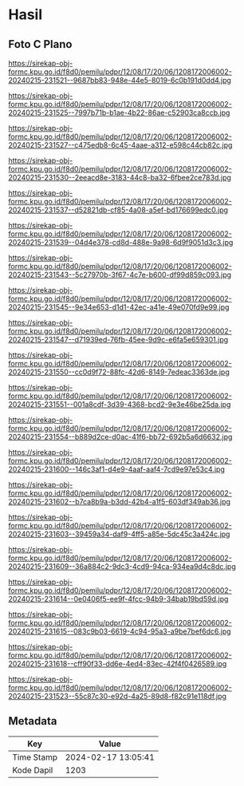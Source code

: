 # Hasil

## Foto C Plano

https://sirekap-obj-formc.kpu.go.id/f8d0/pemilu/pdpr/12/08/17/20/06/1208172006002-20240215-231521--9687bb83-948e-44e5-8019-6c0b191d0dd4.jpg

https://sirekap-obj-formc.kpu.go.id/f8d0/pemilu/pdpr/12/08/17/20/06/1208172006002-20240215-231525--7997b71b-b1ae-4b22-86ae-c52903ca8ccb.jpg

https://sirekap-obj-formc.kpu.go.id/f8d0/pemilu/pdpr/12/08/17/20/06/1208172006002-20240215-231527--c475edb8-6c45-4aae-a312-e598c44cb82c.jpg

https://sirekap-obj-formc.kpu.go.id/f8d0/pemilu/pdpr/12/08/17/20/06/1208172006002-20240215-231530--2eeacd8e-3183-44c8-ba32-6fbee2ce783d.jpg

https://sirekap-obj-formc.kpu.go.id/f8d0/pemilu/pdpr/12/08/17/20/06/1208172006002-20240215-231537--d52821db-cf85-4a08-a5ef-bd176699edc0.jpg

https://sirekap-obj-formc.kpu.go.id/f8d0/pemilu/pdpr/12/08/17/20/06/1208172006002-20240215-231539--04d4e378-cd8d-488e-9a98-6d9f9051d3c3.jpg

https://sirekap-obj-formc.kpu.go.id/f8d0/pemilu/pdpr/12/08/17/20/06/1208172006002-20240215-231543--5c27970b-3f67-4c7e-b600-df99d859c093.jpg

https://sirekap-obj-formc.kpu.go.id/f8d0/pemilu/pdpr/12/08/17/20/06/1208172006002-20240215-231545--9e34e653-d1d1-42ec-a41e-49e070fd9e99.jpg

https://sirekap-obj-formc.kpu.go.id/f8d0/pemilu/pdpr/12/08/17/20/06/1208172006002-20240215-231547--d71939ed-76fb-45ee-9d9c-e6fa5e659301.jpg

https://sirekap-obj-formc.kpu.go.id/f8d0/pemilu/pdpr/12/08/17/20/06/1208172006002-20240215-231550--cc0d9f72-88fc-42d6-8149-7edeac3363de.jpg

https://sirekap-obj-formc.kpu.go.id/f8d0/pemilu/pdpr/12/08/17/20/06/1208172006002-20240215-231551--001a8cdf-3d39-4368-bcd2-9e3e46be25da.jpg

https://sirekap-obj-formc.kpu.go.id/f8d0/pemilu/pdpr/12/08/17/20/06/1208172006002-20240215-231554--b889d2ce-d0ac-41f6-bb72-692b5a6d6632.jpg

https://sirekap-obj-formc.kpu.go.id/f8d0/pemilu/pdpr/12/08/17/20/06/1208172006002-20240215-231600--146c3af1-d4e9-4aaf-aaf4-7cd9e97e53c4.jpg

https://sirekap-obj-formc.kpu.go.id/f8d0/pemilu/pdpr/12/08/17/20/06/1208172006002-20240215-231602--b7ca8b9a-b3dd-42b4-a1f5-603df349ab36.jpg

https://sirekap-obj-formc.kpu.go.id/f8d0/pemilu/pdpr/12/08/17/20/06/1208172006002-20240215-231603--39459a34-daf9-4ff5-a85e-5dc45c3a424c.jpg

https://sirekap-obj-formc.kpu.go.id/f8d0/pemilu/pdpr/12/08/17/20/06/1208172006002-20240215-231609--36a884c2-9dc3-4cd9-94ca-934ea9d4c8dc.jpg

https://sirekap-obj-formc.kpu.go.id/f8d0/pemilu/pdpr/12/08/17/20/06/1208172006002-20240215-231614--0e0406f5-ee9f-4fcc-94b9-34bab19bd59d.jpg

https://sirekap-obj-formc.kpu.go.id/f8d0/pemilu/pdpr/12/08/17/20/06/1208172006002-20240215-231615--083c9b03-6619-4c94-95a3-a9be7bef6dc6.jpg

https://sirekap-obj-formc.kpu.go.id/f8d0/pemilu/pdpr/12/08/17/20/06/1208172006002-20240215-231618--cff90f33-dd6e-4ed4-83ec-42f4f0426589.jpg

https://sirekap-obj-formc.kpu.go.id/f8d0/pemilu/pdpr/12/08/17/20/06/1208172006002-20240215-231523--55c87c30-e92d-4a25-89d8-f82c91e118df.jpg


## Metadata

| Key        | Value               |
| ---------- | ------------------- |
| Time Stamp | 2024-02-17 13:05:41 |
| Kode Dapil | 1203                |



